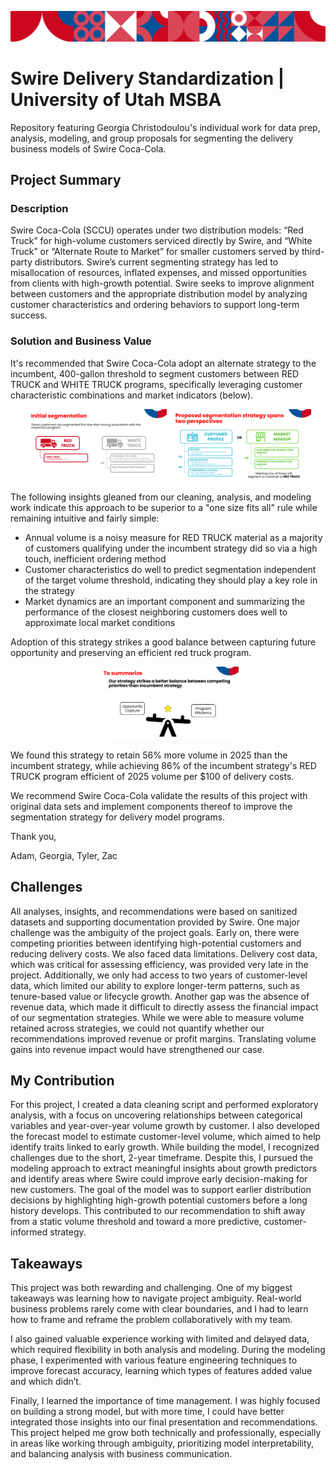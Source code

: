 ![Swire Project Banner](./misc/swire-banner.png)

# Swire Delivery Standardization | University of Utah MSBA

Repository featuring Georgia Christodoulou's individual work for data prep, analysis, modeling, and group proposals for segmenting the delivery business models of Swire Coca-Cola.

## Project Summary

### Description

Swire Coca-Cola (SCCU) operates under two distribution models: “Red Truck” for high-volume customers serviced directly by Swire, and “White Truck” or “Alternate Route to Market” for smaller customers served by third-party distributors. Swire’s current segmenting strategy has led to misallocation of resources, inflated expenses, and missed opportunities from clients with high-growth potential. Swire seeks to improve alignment between customers and the appropriate distribution model by analyzing customer characteristics and ordering behaviors to support long-term success.

### Solution and Business Value

It's recommended that Swire Coca-Cola adopt an alternate strategy to the incumbent, 400-gallon threshold to segment customers between RED TRUCK and WHITE TRUCK programs, specifically leveraging customer characteristic combinations and market indicators (below).

<p align="center">
  <img src="misc/segmentation-strategy-1.png" alt="Segmentation Strategy 1" width="45%" />
  <img src="misc/segmentation-strategy-2.png" alt="Segmentation Strategy 2" width="45%" />
</p>

The following insights gleaned from our cleaning, analysis, and modeling work indicate this approach to be superior to a "one size fits all" rule while remaining intuitive and fairly simple:

* Annual volume is a noisy measure for RED TRUCK material as a majority of customers qualifying under the incumbent strategy did so via a high touch, inefficient ordering method
* Customer characteristics do well to predict segmentation independent of the target volume threshold, indicating they should play a key role in the strategy
* Market dynamics are an important component and summarizing the performance of the closest neighboring customers does well to approximate local market conditions

Adoption of this strategy strikes a good balance between capturing future opportunity and preserving an efficient red truck program. 

<p align="center">
  <img src="misc/segmentation-strategy-3.png" alt="Segmentation Strategy 3" width="45%" />
</p>

We found this strategy to retain 56% more volume in 2025 than the incumbent strategy, while achieving 86% of the incumbent strategy's RED TRUCK program efficient of 2025 volume per $100 of delivery costs.

We recommend Swire Coca-Cola validate the results of this project with original data sets and implement components thereof to improve the segmentation strategy for delivery model programs. 

Thank you,

Adam, Georgia, Tyler, Zac

## Challenges

All analyses, insights, and recommendations were based on sanitized datasets and supporting documentation provided by Swire. One major challenge was the ambiguity of the project goals. Early on, there were competing priorities between identifying high-potential customers and reducing delivery costs. We also faced data limitations. Delivery cost data, which was critical for assessing efficiency, was provided very late in the project. Additionally, we only had access to two years of customer-level data, which limited our ability to explore longer-term patterns, such as tenure-based value or lifecycle growth. Another gap was the absence of revenue data, which made it difficult to directly assess the financial impact of our segmentation strategies. While we were able to measure volume retained across strategies, we could not quantify whether our recommendations improved revenue or profit margins. Translating volume gains into revenue impact would have strengthened our case.

## My Contribution

For this project, I created a data cleaning script and performed exploratory analysis, with a focus on uncovering relationships between categorical variables and year-over-year volume growth by customer. I also developed the forecast model to estimate customer-level volume, which aimed to help identify traits linked to early growth. While building the model, I recognized challenges due to the short, 2-year timeframe. Despite this, I pursued the modeling approach to extract meaningful insights about growth predictors and identify areas where Swire could improve early decision-making for new customers. The goal of the model was to support earlier distribution decisions by highlighting high-growth potential customers before a long history develops. This contributed to our recommendation to shift away from a static volume threshold and toward a more predictive, customer-informed strategy.

## Takeaways

This project was both rewarding and challenging. One of my biggest takeaways was learning how to navigate project ambiguity. Real-world business problems rarely come with clear boundaries, and I had to learn how to frame and reframe the problem collaboratively with my team.

I also gained valuable experience working with limited and delayed data, which required flexibility in both analysis and modeling. During the modeling phase, I experimented with various feature engineering techniques to improve forecast accuracy, learning which types of features added value and which didn’t.

Finally, I learned the importance of time management. I was highly focused on building a strong model, but with more time, I could have better integrated those insights into our final presentation and recommendations. This project helped me grow both technically and professionally, especially in areas like working through ambiguity, prioritizing model interpretability, and balancing analysis with business communication.


